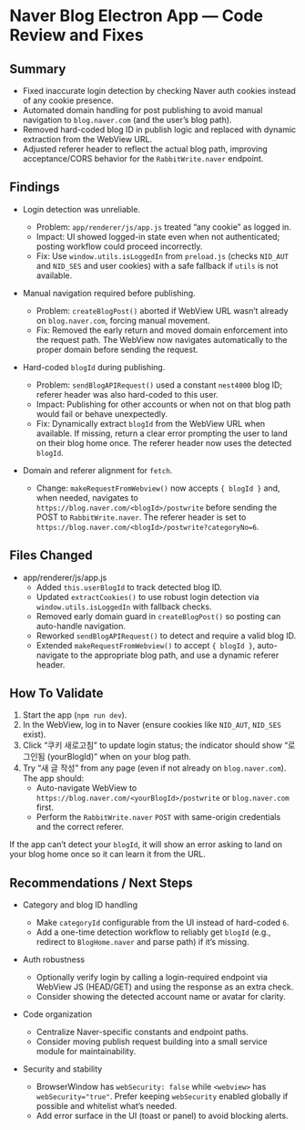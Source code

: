 # Naver Blog Electron App — Code Review and Fixes

## Summary
- Fixed inaccurate login detection by checking Naver auth cookies instead of any cookie presence.
- Automated domain handling for post publishing to avoid manual navigation to `blog.naver.com` (and the user’s blog path).
- Removed hard-coded blog ID in publish logic and replaced with dynamic extraction from the WebView URL.
- Adjusted referer header to reflect the actual blog path, improving acceptance/CORS behavior for the `RabbitWrite.naver` endpoint.

## Findings

- Login detection was unreliable.
  - Problem: `app/renderer/js/app.js` treated “any cookie” as logged in.
  - Impact: UI showed logged-in state even when not authenticated; posting workflow could proceed incorrectly.
  - Fix: Use `window.utils.isLoggedIn` from `preload.js` (checks `NID_AUT` and `NID_SES` and user cookies) with a safe fallback if `utils` is not available.

- Manual navigation required before publishing.
  - Problem: `createBlogPost()` aborted if WebView URL wasn’t already on `blog.naver.com`, forcing manual movement.
  - Fix: Removed the early return and moved domain enforcement into the request path. The WebView now navigates automatically to the proper domain before sending the request.

- Hard-coded `blogId` during publishing.
  - Problem: `sendBlogAPIRequest()` used a constant `nest4000` blog ID; referer header was also hard-coded to this user.
  - Impact: Publishing for other accounts or when not on that blog path would fail or behave unexpectedly.
  - Fix: Dynamically extract `blogId` from the WebView URL when available. If missing, return a clear error prompting the user to land on their blog home once. The referer header now uses the detected `blogId`.

- Domain and referer alignment for `fetch`.
  - Change: `makeRequestFromWebview()` now accepts `{ blogId }` and, when needed, navigates to `https://blog.naver.com/<blogId>/postwrite` before sending the POST to `RabbitWrite.naver`. The referer header is set to `https://blog.naver.com/<blogId>/postwrite?categoryNo=6`.

## Files Changed

- app/renderer/js/app.js
  - Added `this.userBlogId` to track detected blog ID.
  - Updated `extractCookies()` to use robust login detection via `window.utils.isLoggedIn` with fallback checks.
  - Removed early domain guard in `createBlogPost()` so posting can auto-handle navigation.
  - Reworked `sendBlogAPIRequest()` to detect and require a valid blog ID.
  - Extended `makeRequestFromWebview()` to accept `{ blogId }`, auto-navigate to the appropriate blog path, and use a dynamic referer header.

## How To Validate

1. Start the app (`npm run dev`).
2. In the WebView, log in to Naver (ensure cookies like `NID_AUT`, `NID_SES` exist).
3. Click “쿠키 새로고침” to update login status; the indicator should show “로그인됨 (yourBlogId)” when on your blog path.
4. Try “새 글 작성” from any page (even if not already on `blog.naver.com`). The app should:
   - Auto-navigate WebView to `https://blog.naver.com/<yourBlogId>/postwrite` or `blog.naver.com` first.
   - Perform the `RabbitWrite.naver` `POST` with same-origin credentials and the correct referer.

If the app can’t detect your `blogId`, it will show an error asking to land on your blog home once so it can learn it from the URL.

## Recommendations / Next Steps

- Category and blog ID handling
  - Make `categoryId` configurable from the UI instead of hard-coded `6`.
  - Add a one-time detection workflow to reliably get `blogId` (e.g., redirect to `BlogHome.naver` and parse path) if it’s missing.

- Auth robustness
  - Optionally verify login by calling a login-required endpoint via WebView JS (HEAD/GET) and using the response as an extra check.
  - Consider showing the detected account name or avatar for clarity.

- Code organization
  - Centralize Naver-specific constants and endpoint paths.
  - Consider moving publish request building into a small service module for maintainability.

- Security and stability
  - BrowserWindow has `webSecurity: false` while `<webview>` has `webSecurity="true"`. Prefer keeping `webSecurity` enabled globally if possible and whitelist what’s needed.
  - Add error surface in the UI (toast or panel) to avoid blocking alerts.

